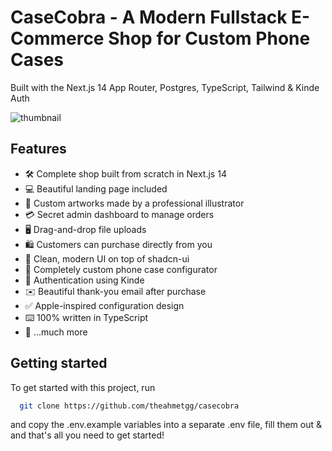 # CaseCobra - A Modern Fullstack E-Commerce Shop for Custom Phone Cases

Built with the Next.js 14 App Router, Postgres, TypeScript, Tailwind & Kinde Auth

![thumbnail](https://github.com/user-attachments/assets/1863ea6c-b7f5-4a9b-be28-5c7725f0983f)


## Features

- 🛠️ Complete shop built from scratch in Next.js 14
- 💻 Beautiful landing page included
- 🎨 Custom artworks made by a professional illustrator
- 💳 Secret admin dashboard to manage orders
- 🖥️ Drag-and-drop file uploads
- 🛍️ Customers can purchase directly from you
- 🌟 Clean, modern UI on top of shadcn-ui
- 🛒 Completely custom phone case configurator
- 🔑 Authentication using Kinde
- ✉️ Beautiful thank-you email after purchase
- ✅ Apple-inspired configuration design
- ⌨️ 100% written in TypeScript
- 🎁 ...much more

## Getting started

To get started with this project, run

```bash
  git clone https://github.com/theahmetgg/casecobra
```

and copy the .env.example variables into a separate .env file, fill them out & and that's all you need to get started!